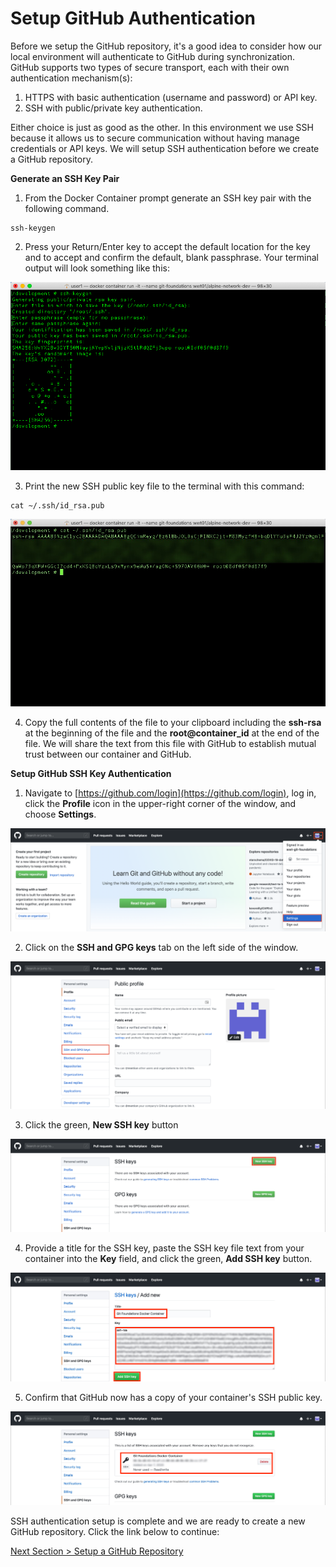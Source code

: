 # Setup GitHub Authentication

Before we setup the GitHub repository, it's a good idea to consider how our local environment will authenticate to GitHub during synchronization.  GitHub supports two types of secure transport, each with their own authentication mechanism(s):

1. HTTPS with basic authentication (username and password) or API key.
2. SSH with public/private key authentication.

Either choice is just as good as the other.  In this environment we use SSH because it allows us to secure communication without having manage credentials or API keys.  We will setup SSH authentication before we create a GitHub repository.



**Generate an SSH Key Pair**

1. From the Docker Container prompt generate an SSH key pair with the following command.

```shell
ssh-keygen
```

   

2. Press your Return/Enter key to accept the default location for the key and to accept and confirm the default, blank passphrase.  Your terminal output will look something like this:

![container-ssh-keygen](../images/container-ssh-keygen.png)

   

3. Print the new SSH public key file to the terminal with this command:

```shell
cat ~/.ssh/id_rsa.pub
```

![container-ssh-key](../images/container-ssh-key.png)



4. Copy the full contents of the file to your clipboard including the **ssh-rsa** at the beginning of the file and the **root@container_id** at the end of the file.  We will share the text from this file with GitHub to establish mutual trust between our container and GitHub.



**Setup GitHub SSH Key Authentication**

1. Navigate to [https://github.com/login](https://github.com/login), log in, click the **Profile** icon in the upper-right corner of the window, and choose **Settings**.

![github-settings](../images/github-settings.png)



2. Click on the **SSH and GPG keys** tab on the left side of the window.

![github-profile](../images/github-profile.png)



3. Click the green, **New SSH key** button

![github-ssh-keys](../images/github-ssh-keys.png)



4. Provide a title for the SSH key, paste the SSH key file text from your container into the **Key** field, and click the green, **Add SSH key** button.

![github-add-ssh-key](../images/github-add-ssh-key.png)



5. Confirm that GitHub now has a copy of your container's SSH public key.

![github-new-ssh-key](../images/github-new-ssh-key.png)



SSH authentication setup is complete and we are ready to create a new GitHub repository.  Click the link below to continue:

[Next Section > Setup a GitHub Repository](section_3.md "Setup a GitHub Repository")

